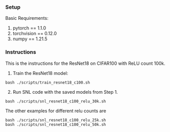### Setup

Basic Requirements:

1. pytorch == 1.1.0
2. torchvision == 0.12.0
3. numpy == 1.21.5

### Instructions

This is the instructions for the ResNet18 on CIFAR100 with ReLU count 100k.

1. Train the ResNet18 model: 
```
bash ./scripts/train_resnet18_c100.sh
```
2. Run SNL code with the saved models from Step 1.
```
bash ./scripts/snl_resnet18_c100_relu_30k.sh
```

The other examples for different relu counts are
```
bash ./scripts/snl_resnet18_c100_relu_25k.sh
bash ./scripts/snl_resnet18_c100_relu_50k.sh
```


